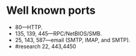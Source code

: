 
# Well known ports
-   80—HTTP.
-   135, 139, 445—RPC/NetBIOS/SMB.
-   25, 143, 587—email (SMTP, IMAP, and SMTP).
- #research  22, 443,4450